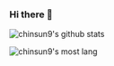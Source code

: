 ### Hi there 👋

![chinsun9's github stats](https://github-readme-stats.vercel.app/api?username=chinsun9&show_icons=true)

![chinsun9's most lang](https://github-readme-stats.vercel.app/api/top-langs/?username=chinsun9&exclude_repo=chinsun9.github.io)

<!--
**chinsun9/chinsun9** is a ✨ _special_ ✨ repository because its `README.md` (this file) appears on your GitHub profile.

Here are some ideas to get you started:

- 🔭 I’m currently working on ...
- 🌱 I’m currently learning ...
- 👯 I’m looking to collaborate on ...
- 🤔 I’m looking for help with ...
- 💬 Ask me about ...
- 📫 How to reach me: ...
- 😄 Pronouns: ...
- ⚡ Fun fact: ...
-->

